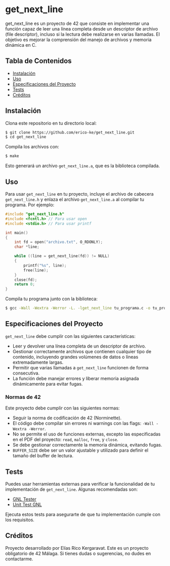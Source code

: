 # get\_next\_line

get\_next\_line es un proyecto de 42 que consiste en implementar una función capaz de leer una línea completa desde un descriptor de archivo (file descriptor), incluso si la lectura debe realizarse en varias llamadas. El objetivo es mejorar la comprensión del manejo de archivos y memoria dinámica en C.

## Tabla de Contenidos

- [Instalación](#instalación)
- [Uso](#uso)
- [Especificaciones del Proyecto](#especificaciones-del-proyecto)
- [Tests](#tests)
- [Créditos](#créditos)

## Instalación

Clona este repositorio en tu directorio local:

```bash
$ git clone https://github.com/erico-ke/get_next_line.git
$ cd get_next_line
```

Compila los archivos con:

```bash
$ make
```

Esto generará un archivo `get_next_line.a`, que es la biblioteca compilada.

## Uso

Para usar `get_next_line` en tu proyecto, incluye el archivo de cabecera `get_next_line.h` y enlaza el archivo `get_next_line.a` al compilar tu programa. Por ejemplo:

```c
#include "get_next_line.h"
#include <fcntl.h> // Para usar open
#include <stdio.h> // Para usar printf

int main()
{
    int fd = open("archivo.txt", O_RDONLY);
    char *line;

    while ((line = get_next_line(fd)) != NULL)
    {
        printf("%s", line);
        free(line);
    }
    close(fd);
    return 0;
}
```

Compila tu programa junto con la biblioteca:

```bash
$ gcc -Wall -Wextra -Werror -L. -lget_next_line tu_programa.c -o tu_programa
```

## Especificaciones del Proyecto

`get_next_line` debe cumplir con las siguientes características:

- Leer y devolver una línea completa de un descriptor de archivo.
- Gestionar correctamente archivos que contienen cualquier tipo de contenido, incluyendo grandes volúmenes de datos o líneas extremadamente largas.
- Permitir que varias llamadas a `get_next_line` funcionen de forma consecutiva.
- La función debe manejar errores y liberar memoria asignada dinámicamente para evitar fugas.

### Normas de 42

Este proyecto debe cumplir con las siguientes normas:

- Seguir la norma de codificación de 42 (Norminette).
- El código debe compilar sin errores ni warnings con las flags: `-Wall -Wextra -Werror`.
- No se permite el uso de funciones externas, excepto las especificadas en el PDF del proyecto: `read`, `malloc`, `free`, y `close`.
- Se debe gestionar correctamente la memoria dinámica, evitando fugas.
- `BUFFER_SIZE` debe ser un valor ajustable y utilizado para definir el tamaño del buffer de lectura.

## Tests

Puedes usar herramientas externas para verificar la funcionalidad de tu implementación de `get_next_line`. Algunas recomendadas son:

- [GNL Tester](https://github.com/Tripouille/gnlTester)
- [Unit Test GNL](https://github.com/Hellio404/Get_Next_Line_Tester)

Ejecuta estos tests para asegurarte de que tu implementación cumple con los requisitos.

## Créditos

Proyecto desarrollado por Elías Rico Kergaravat. Este es un proyecto obligatorio de 42 Málaga. Si tienes dudas o sugerencias, no dudes en contactarme.

